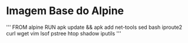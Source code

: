 # Imagem Base do Alpine

'''
FROM alpine
RUN apk update && apk add net-tools sed bash iproute2 curl wget vim lsof pstree htop shadow iputils
'''
